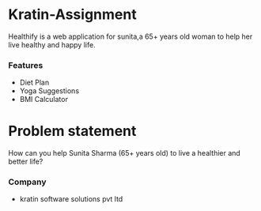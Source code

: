 # Kratin-Assignment

Healthify is a web application for sunita,a 65+ years old woman to help her live healthy and happy life.

### Features

-   Diet Plan
-   Yoga Suggestions
-   BMI Calculator

# Problem statement 
How can you help Sunita Sharma (65+ years old) to live a healthier and better life?

### Company
- kratin software solutions pvt ltd

